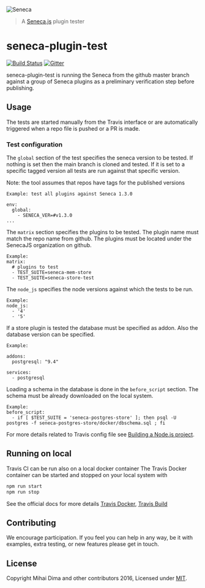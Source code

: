 ![Seneca](http://senecajs.org/files/assets/seneca-logo.png)
> A [Seneca.js](http://senecajs.org) plugin tester

seneca-plugin-test
=======================

[![Build Status][travis-badge]][travis-url]
[![Gitter][gitter-badge]][gitter-url]

seneca-plugin-test is running the Seneca from the github master branch against a group of Seneca plugins as a preliminary verification step before publishing.

## Usage
The tests are started manually from the Travis interface or are automatically triggered when a repo file is pushed or a PR is made.

### Test configuration

The `global` section of the test specifies the seneca version to be tested.
If nothing is set then the main branch is cloned and tested.
If it is set to a specific tagged version all tests are run against that specific version.

Note: the tool assumes that repos have tags for the published versions

```
Example: test all plugins against Seneca 1.3.0

env:
  global:
    - SENECA_VER=#v1.3.0
...

```

The `matrix` section specifies the plugins to be tested.
The plugin name must match the repo name from github.
The plugins must be located under the SenecaJS organization on github.

```
Example:
matrix:
  # plugins to test
  - TEST_SUITE=seneca-mem-store
  - TEST_SUITE=seneca-store-test
```

The `node_js` specifies the node versions against which the tests to be run.

```
Example:
node_js:
  - '4'
  - '5'
```

If a store plugin is tested the database must be specified as addon. Also the database version can be specified.

```
Example:

addons:
  postgresql: "9.4"

services:
  - postgresql
```

Loading a schema in the database is done in the `before_script` section. The schema must be already downloaded on the local system.

```
Example:
before_script:
  - if [ $TEST_SUITE = 'seneca-postgres-store' ]; then psql -U postgres -f seneca-postgres-store/docker/dbschema.sql ; fi
```

For more details related to Travis config file see [Building a Node.js project][travis-node].

## Running on local
Travis CI can be run also on a local docker container
The Travis Docker container can be started and stopped on your local system with

```sh
npm run start
npm run stop
```

See the official docs for more details [Travis Docker][travis-docker], [Travis Build][travis-build]

## Contributing
We encourage participation. If you feel you can help in any way, be it with
examples, extra testing, or new features please get in touch.

## License
Copyright Mihai Dima and other contributors 2016, Licensed under [MIT][].

[MIT]: ./LICENSE
[travis-badge]: https://api.travis-ci.org/senecajs-labs/seneca-plugin-test.svg
[travis-url]: https://travis-ci.org/senecajs-labs/seneca-plugin-test
[travis-node]: https://docs.travis-ci.com/user/languages/javascript-with-nodejs
[travis-docker]:https://docs.travis-ci.com/user/common-build-problems/#Troubleshooting-Locally-in-a-Docker-Image
[travis-build]:https://github.com/travis-ci/travis-build#use-as-addon-for-cli
[gitter-badge]: https://badges.gitter.im/Join%20Chat.svg
[gitter-url]: https://gitter.im/senecajs/seneca
[seneca]: http://senecajs.org/
